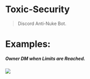 # Toxic-Security
> Discord Anti-Nuke Bot.

# Examples:

##### Owner DM when Limits are Reached.
![](https://i.imgur.com/gbVQrKP.png)
